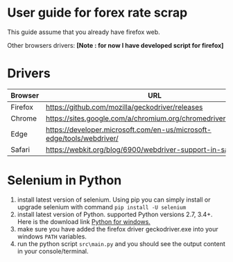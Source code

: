 # User guide for forex rate scrap
This guide assume that you already have firefox web.

Other browsers drivers: **[Note : for now I have developed script for firefox]**
# Drivers

| Browser | URL                                                                     |
|---------|-------------------------------------------------------------------------|
| Firefox | https://github.com/mozilla/geckodriver/releases                         |
| Chrome  | https://sites.google.com/a/chromium.org/chromedriver/downloads          |
| Edge    | https://developer.microsoft.com/en-us/microsoft-edge/tools/webdriver/   |
| Safari  | https://webkit.org/blog/6900/webdriver-support-in-safari-10/            |

# Selenium in Python
1. install latest version of selenium. Using pip you can simply install or upgrade selenium with command `pip install -U selenium`
2. install latest version of Python.
supported Python versions 2.7, 3.4+. Here is the download link [Python for windows.](https://www.python.org/downloads/windows/)
3. make sure you have added the firefox driver geckodriver.exe into your windows `PATH` variables.
4. run the python script `src\main.py` and you should see the output content in your console/terminal.
 